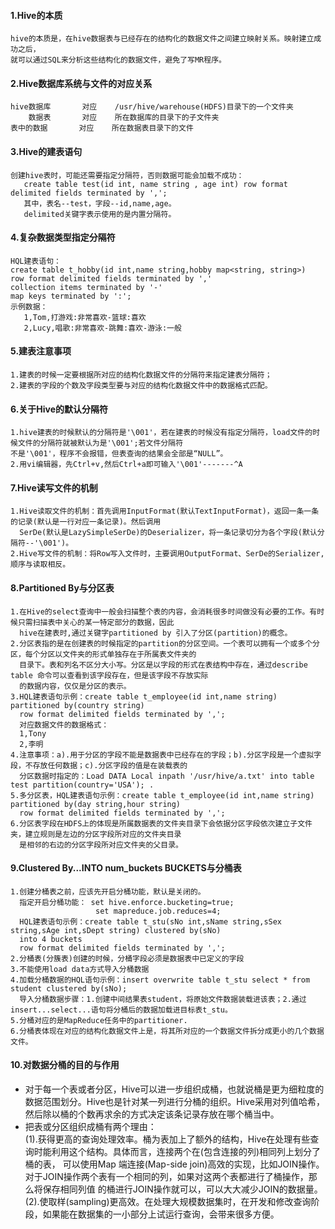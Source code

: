 #### 1.Hive的本质
```
hive的本质是，在hive数据表与已经存在的结构化的数据文件之间建立映射关系。映射建立成功之后，
就可以通过SQL来分析这些结构化的数据文件，避免了写MR程序。
```
#### 2.Hive数据库系统与文件的对应关系
```
hive数据库       对应    /usr/hive/warehouse(HDFS)目录下的一个文件夹
    数据表       对应    所在数据库的目录下的子文件夹
表中的数据       对应    所在数据表目录下的文件
```

#### 3.Hive的建表语句
```
创建hive表时，可能还需要指定分隔符，否则数据可能会加载不成功：
   create table test(id int, name string , age int) row format delimited fields terminated by ',';
   其中，表名--test，字段--id,name,age。
   delimited关键字表示使用的是内置分隔符。
```

#### 4.复杂数据类型指定分隔符
```
HQL建表语句：
create table t_hobby(id int,name string,hobby map<string, string>) 
row format delimited fields terminated by ',' 
collection items terminated by '-' 
map keys terminated by ':';
示例数据：
   1,Tom,打游戏:非常喜欢-篮球:喜欢
   2,Lucy,唱歌:非常喜欢-跳舞:喜欢-游泳:一般
```

#### 5.建表注意事项
```
1.建表的时候一定要根据所对应的结构化数据文件的分隔符来指定建表分隔符；
2.建表的字段的个数及字段类型要与对应的结构化数据文件中的数据格式匹配。
```

#### 6.关于Hive的默认分隔符
```
1.hive建表的时候默认的分隔符是'\001'，若在建表的时候没有指定分隔符，load文件的时候文件的分隔符就被默认为是'\001';若文件分隔符
不是'\001'，程序不会报错，但表查询的结果会全部是“NULL”。
2.用vi编辑器，先Ctrl+v,然后Ctrl+a即可输入'\001'-------^A
```

#### 7.Hive读写文件的机制
```
1.Hive读取文件的机制：首先调用InputFormat(默认TextInputFormat)，返回一条一条的记录(默认是一行对应一条记录)。然后调用
  SerDe(默认是LazySimpleSerDe)的Deserializer，将一条记录切分为各个字段(默认分隔符--'\001')。
2.Hive写文件的机制：将Row写入文件时，主要调用OutputFormat、SerDe的Serializer,顺序与读取相反。
```

#### 8.Partitioned By与分区表
```
1.在Hive的select查询中一般会扫描整个表的内容，会消耗很多时间做没有必要的工作。有时候只需扫描表中关心的某一特定部分的数据，因此
  hive在建表时,通过关键字partitioned by 引入了分区(partition)的概念。
2.分区表指的是在创建表的时候指定的partition的分区空间。一个表可以拥有一个或多个分区，每个分区以文件夹的形式单独存在于所属表文件夹的
  目录下。表和列名不区分大小写。分区是以字段的形式在表结构中存在，通过describe table 命令可以查看到该字段存在，但是该字段不存放实际
  的数据内容，仅仅是分区的表示。
3.HQL建表语句示例：create table t_employee(id int,name string) partitioned by(country string) 
  row format delimited fields terminated by ',';
  对应数据文件的数据格式：
  1,Tony
  2,李明
4.注意事项：a).用于分区的字段不能是数据表中已经存在的字段；b).分区字段是一个虚拟字段，不存放任何数据；c).分区字段的值是在装载表的
  分区数据时指定的：Load DATA Local inpath '/usr/hive/a.txt' into table test partition(country='USA'); . 
5.多分区表，HQL建表语句示例：create table t_employee(id int,name string) partitioned by(day string,hour string) 
  row format delimited fields terminated by ',';
6.分区表字段在HDFS上的体现是所属数据表的文件夹目录下会依据分区字段依次建立子文件夹，建立规则是左边的分区字段所对应的文件夹目录
  是相邻的右边的分区字段所对应文件夹的父目录。
```

#### 9.Clustered By...INTO num_buckets BUCKETS与分桶表
```
1.创建分桶表之前，应该先开启分桶功能，默认是关闭的。
  指定开启分桶功能： set hive.enforce.bucketing=true;
                   set mapreduce.job.reduces=4;
  HQL建表语句示例：create table t_stu(sNo int,sName string,sSex string,sAge int,sDept string) clustered by(sNo) 
  into 4 buckets
  row format delimited fields terminated by ',';
2.分桶表(分簇表)创建的时候，分桶字段必须是数据表中已定义的字段
3.不能使用load data方式导入分桶数据
4.加载分桶数据的HQL语句示例：insert overwrite table t_stu select * from student clustered by(sNo);
  导入分桶数据步骤：1.创建中间结果表student，将原始文件数据装载进该表；2.通过insert...select...语句将分桶后的数据加载进目标表t_stu。
5.分桶对应的是MapReduce任务中的partitioner.
6.分桶表体现在对应的结构化数据文件上是，将其所对应的一个数据文件拆分成更小的几个数据文件。
```

#### 10.对数据分桶的目的与作用
* 对于每一个表或者分区，Hive可以进一步组织成桶，也就说桶是更为细粒度的数据范围划分。Hive也是针对某一列进行分桶的组织。Hive采用对列值哈希，
然后除以桶的个数再求余的方式决定该条记录存放在哪个桶当中。
* 把表或分区组织成桶有两个理由：</br>
  (1).获得更高的查询处理效率。桶为表加上了额外的结构，Hive在处理有些查询时能利用这个结构。具体而言，连接两个在(包含连接的列)相同列上划分了桶的表，
  可以使用Map 端连接(Map-side join)高效的实现，比如JOIN操作。对于JOIN操作两个表有一个相同的列，如果对这两个表都进行了桶操作，那么将保存相同列值
  的桶进行JOIN操作就可以，可以大大减少JOIN的数据量。</br>
  (2).使取样(sampling)更高效。在处理大规模数据集时，在开发和修改查询阶段，如果能在数据集的一小部分上试运行查询，会带来很多方便。
  





